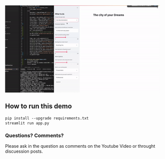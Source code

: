 
![](demo.gif)

## How to run this demo
```
pip install --upgrade requirements.txt
streamlit run app.py
```

### Questions? Comments?

Please ask in the question as comments on the Youtube Video or throught discuession posts.